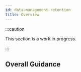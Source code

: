 ```yaml
---
id: data-management-retention
title: Overview
---
```


:::caution

This section is a work in progress.

:::

## Overall Guidance